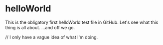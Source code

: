 # helloWorld

This is the obligatory first helloWorld test file in GitHub.
Let's see what this thing is all about.
...and off we go.

// I only have a vague idea of what I'm doing.
